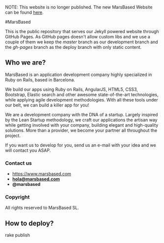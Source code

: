NOTE: This website is no longer published. The new MarsBased Website can be found <a target="_blank" href="https://github.com/MarsBased/marsbased-website" title="https://github.com/MarsBased/marsbased-website">here</a>.

#MarsBased

This is the public repository that serves our Jekyll powered website through
GitHub Pages. As GitHub pages doesn't allow custom libs and we use a
couple of them we keep the *master* branch as our development branch and the
*gh-pages* branch as the deploy branch with only static content.

## Who we are?
MarsBased is an application development company highly specialized in Ruby on Rails, based in Barcelona.

We build our apps using Ruby on Rails, AngularJS, HTML5, CSS3, Bootstrap, Elastic search and other awesome state-of-the-art technologies, while applying agile development methodologies. With all these tools under our belt, we can build a killer app for you!

We are a development company with the DNA of a startup. Largely inspired by the Lean Startup methodology, we craft our applications the artisan way while getting involved with your company, building elegant and high-quality solutions. More than a provider, we become your partner all throughout the project.

If you want us to develop for you, send us an e-mail with your idea and we will contact you ASAP.

### Contact us
* https://www.marsbased.com
* **hola@marsbased.com**
* **@marsbased**

### Copyright
All rights reserved to MarsBased SL.

## How to deploy?

rake publish
